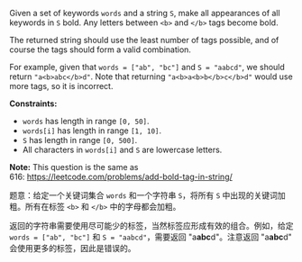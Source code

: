 <p>Given a set of keywords <code>words</code> and a string <code>S</code>, make all appearances of all keywords in <code>S</code> bold. Any letters between <code>&lt;b&gt;</code> and <code>&lt;/b&gt;</code> tags become bold.</p>

<p>The returned string should use the least number of tags possible, and of course the tags should form a valid combination.</p>

<p>For example, given that <code>words = ["ab", "bc"]</code> and <code>S = "aabcd"</code>, we should return <code>"a&lt;b&gt;abc&lt;/b&gt;d"</code>. Note that returning <code>"a&lt;b&gt;a&lt;b&gt;b&lt;/b&gt;c&lt;/b&gt;d"</code> would use more tags, so it is incorrect.</p>

<p><b>Constraints:</b></p> 
<ul>
	<li><code>words</code> has length in range <code>[0, 50]</code>.</li>
	<li><code>words[i]</code> has length in range <code>[1, 10]</code>.</li>
	<li><code>S</code> has length in range <code>[0, 500]</code>.</li>
	<li>All characters in <code>words[i]</code> and <code>S</code> are lowercase letters.</li>
</ul>

<p><strong>Note:</strong> This question is the same as 616:&nbsp;<a href="https://leetcode.com/problems/add-bold-tag-in-string/">https://leetcode.com/problems/add-bold-tag-in-string/</a></p> 

题意：给定一个关键词集合 `words` 和一个字符串 `S`，将所有 `S` 中出现的关键词加粗。所有在标签 `<b>` 和 `</b>` 中的字母都会加粗。

返回的字符串需要使用尽可能少的标签，当然标签应形成有效的组合。例如，给定 `words = ["ab", "bc"]` 和 `S = "aabcd"`，需要返回 "a<b>abc</b>d"。注意返回 "a<b>a<b>b</b>c</b>d" 会使用更多的标签，因此是错误的。 
